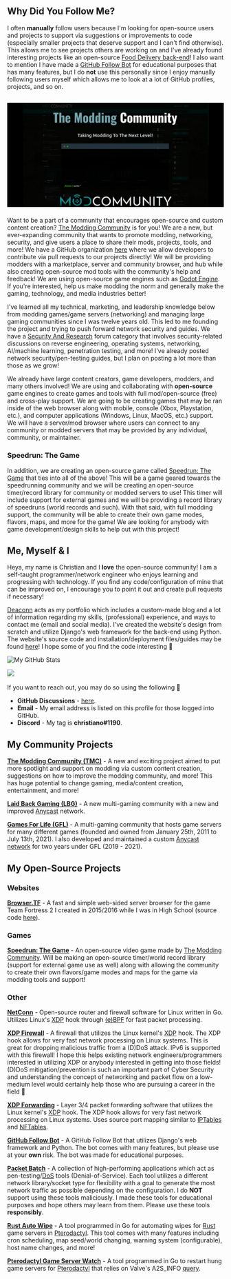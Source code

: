 ## Why Did You Follow Me?
I often **manually** follow users because I'm looking for open-source users and projects to support via suggestions or improvements to code (especially smaller projects that deserve support and I can't find otherwise). This allows me to see projects others are working on and I've already found interesting projects like an open-source [Food Delivery back-end](https://github.com/Crunch-Garage/food-delivery)! I also want to mention I have made a [GitHub Follow Bot](https://github.com/gamemann/GitHub-Follow-Bot) for educational purposes that has many features, but I do **not** use this personally since I enjoy manually following users myself which allows me to look at a lot of GitHub profiles, projects, and so on.

## <a href="https://moddingcommunity.com/about" target="_blank"><img src="https://github.com/Deaconn-net/Misc/blob/main/TMC.gif" data-canonical-src="https://github.com/Deaconn-net/Misc/blob/main/TMC.gif" /></a>

Want to be a part of a community that encourages open-source and custom content creation? [The Modding Community](https://moddingcommunity.com/) is for you! We are a new, but ever-expanding community that wants to promote modding, networking, security, and give users a place to share their mods, projects, tools, and more! We have a GitHub organization [here](https://github.com/modcommunity) where we allow developers to contribute via pull requests to our projects directly! We will be providing modders with a marketplace, server and community browser, and hub while also creating open-source mod tools with the community's help and feedback! We are using open-source game engines such as [Godot Engine](https://godotengine.org). If you're interested, help us make modding the norm and generally make the gaming, technology, and media industries better!

I've learned all my technical, marketing, and leadership knowledge below from modding games/game servers (networking) and managing large gaming communities since I was twelve years old. This led to me founding the project and trying to push forward network security and guides. We have a [Security And Research](https://moddingcommunity.com/forums/forum/117-security-and-research/) forum category that involves security-related discussions on reverse engineering, operating systems, networking, AI/machine learning, penetration testing, and more! I've already posted network security/pen-testing guides, but I plan on posting a lot more than those as we grow!

We already have large content creators, game developers, modders, and many others involved! We are using and collaborating with **open-source** game engines to create games and tools with full mod/open-source (free) and cross-play support. We are going to be creating games that may be ran inside of the web browser along with mobile, console (Xbox, Playstation, etc.), and computer applications (Windows, Linux, MacOS, etc.) support. We will have a server/mod browser where users can connect to any community or modded servers that may be provided by any individual, community, or maintainer.

### Speedrun: The Game
In addition, we are creating an open-source game called [Speedrun: The Game](https://github.com/speedruntg) that ties into all of the above! This will be a game geared towards the speedrunning community and we will be creating an open-source timer/record library for community or modded servers to use! This timer will include support for external games and we will be providing a record library of speedruns (world records and such). With that said, with full modding support, the community will be able to create their own game modes, flavors, maps, and more for the game! We are looking for anybody with game development/design skills to help out with this project!

## Me, Myself & I
Heya, my name is Christian and I **love** the open-source community! I am a self-taught programmer/network engineer who enjoys learning and progressing with technology. If you find any code/configuration of mine that can be improved on, I encourage you to point it out and create pull requests if necessary!

[Deaconn](https://deaconn.net/) acts as my portfolio which includes a custom-made blog and a lot of information regarding my skills, (professional) experience, and ways to contact me (email and social media). I've created the website's design from scratch and utilize Django's web framework for the back-end using Python. The website's source code and installation/deployment files/guides may be found [here](https://github.com/Deaconn-net)! I hope some of you find the code interesting 🙂

![My GitHub Stats](https://github-readme-stats.vercel.app/api?username=gamemann&show_icons=true&theme=blue-green&count_private=true&include_all_commits=true&border_color=001F1E&text_color=09d672&icon_color=00C2C2&title_color=00F1E9&custom_title=My%20Stats)

![](https://komarev.com/ghpvc/?username=gamemann&label=Views&color=116262)

If you want to reach out, you may do so using the following 🙂
* **GitHub Discussions** - [here](https://github.com/gamemann/gamemann/discussions/categories/reach-out).
* **Email** - My email address is listed on this profile for those logged into GitHub.
* **Discord** - My tag is **christiano#1190**.

## My Community Projects
**[The Modding Community (TMC)](https://moddingcommunity.com/)** - A new and exciting project aimed to put more spotlight and support on modding via custom content creation, suggestions on how to improve the modding community, and more! This has huge potential to change gaming, media/content creation, entertainment, and more!

**[Laid Back Gaming (LBG)](https://lbgaming.co/)** - A new multi-gaming community with a new and improved [Anycast](https://www.cloudflare.com/learning/cdn/glossary/anycast-network/) network.

**[Games For Life (GFL)](https://GFLClan.com/)** - A multi-gaming community that hosts game servers for many different games (founded and owned from January 25th, 2011 to July 13th, 2021). I also developed and maintained a custom [Anycast](https://www.cloudflare.com/learning/cdn/glossary/anycast-network/) [network](https://gflclan.com/forum/959-gfls-network/) for two years under GFL (2019 - 2021).

## My Open-Source Projects
### Websites
**[Browser.TF](https://Browser.tf/)** - A fast and simple web-sided server browser for the game Team Fortress 2 I created in 2015/2016 while I was in High School (source code [here](https://github.com/gamemann/Browser.TF)).

### Games
**[Speedrun: The Game](https://github.com/speedruntg)** - An open-source video game made by [The Modding Community](https://moddingcommunity.com/). Will be making an open-source timer/world record library (support for external game use as well) along with allowing the community to create their own flavors/game modes and maps for the game via modding tools and support!

### Other
**[NetConn](https://github.com/Deaconn-net/NetConn)** - Open-source router and firewall software for Linux written in Go. Utilizes Linux's [XDP](https://www.iovisor.org/technology/xdp) hook through [(e)BPF](https://ebpf.io/) for fast packet processing.

**[XDP Firewall](https://github.com/gamemann/XDP-Firewall)** - A firewall that utilizes the Linux kernel's [XDP](https://www.iovisor.org/technology/xdp) hook. The XDP hook allows for very fast network processing on Linux systems. This is great for dropping malicious traffic from a (D)DoS attack. IPv6 is supported with this firewall! I hope this helps existing network engineers/programmers interested in utilizing XDP or anybody interested in getting into those fields! (D)DoS mitigation/prevention is such an important part of Cyber Security and understanding the concept of networking and packet flow on a low-medium level would certainly help those who are pursuing a career in the field 🙂

**[XDP Forwarding](https://github.com/gamemann/XDP-Forwarding)** - Layer 3/4 packet forwarding software that utilizes the Linux kernel's [XDP](https://www.iovisor.org/technology/xdp) hook. The XDP hook allows for very fast network processing on Linux systems. Uses source port mapping similar to [IPTables](https://linux.die.net/man/8/iptables) and [NFTables](https://wiki.nftables.org/wiki-nftables/index.php/Main_Page).

**[GitHub Follow Bot](https://github.com/gamemann/GitHub-Follower-Bot)** - A GitHub Follow Bot that utilizes Django's web framework and Python. The bot comes with many features, but please use at your **own** risk. The bot was made for educational purposes.

**[Packet Batch](https://github.com/Packet-Batch)** - A collection of high-performing applications which act as pen-testing/[DoS](https://www.cloudflare.com/learning/ddos/glossary/denial-of-service/) tools (Denial-of-Service). Each tool utilizes a different network library/socket type for flexibility with a goal to generate the most network traffic as possible depending on the configuration. I do **NOT** support using these tools maliciously. I made these tools for educational purposes and hope others may learn from them. Please use these tools **responsibly**.

**[Rust Auto Wipe](https://github.com/gamemann/Rust-Auto-Wipe)** - A tool programmed in Go for automating wipes for [Rust](https://store.steampowered.com/agecheck/app/252490/) game servers in [Pterodactyl](https://pterodactyl.io/). This tool comes with many features including cron scheduling, map seed/world changing, warning system (configurable), host name changes, and more!

**[Pterodactyl Game Server Watch](https://github.com/gamemann/Pterodactyl-Game-Server-Watch)** - A tool programmed in Go to restart hung game servers for [Pterodactyl](https://pterodactyl.io/) that relies on Valve's A2S_INFO [query](https://developer.valvesoftware.com/wiki/Server_queries#A2S_INFO).
